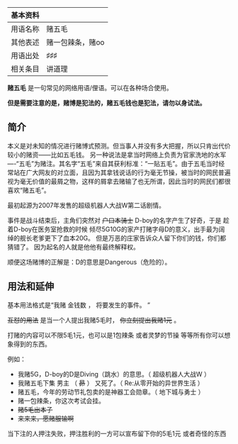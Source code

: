 |  **基本资料**  ||
|---|---|
|用语名称  |  赌五毛   |
|其他表述  |  赌一包辣条，赌oo   |
|用语出处  |  ♯♯♯   |
|相关条目  |  讲道理   |
  
**赌五毛** 是一句常见的网络用语/俚语。可以在各种场合使用。

**但是需要注意的是，赌博是犯法的，赌五毛钱也是犯法，请勿以身试法。**

##  简介

本义是对未知的情况进行赌博式预测。但当事人并没有多大把握，所以只肯出代价较小的赌资——比如五毛钱。
另一种说法是拿当时网络上负责为官家洗地的水军—-“五毛”为赌注。其名字“五毛”来自其获利标准：“一贴五毛”。由于五毛当时经常站在广大网友的对立面，且因为其拿钱说话的行为毫无节操，被当时的网民普遍视为毫无价值的最屑之物，这样的屑拿去赌输了也无所谓，因此当时的网民们都很喜欢“赌五毛”。

最初起源为2007年发售的超级机器人大战W第二话剧情。

事件是战斗结束后，主角们突然对 ~~户口本骑士~~ D-boy的名字产生了好奇，于是  趁着D-boy在医务室抢救的时候
倾尽5G10G的家产打赌字母D的意义，出手最为阔绰的舰长老爹更下了血本20G。  但是万恶的庄家告诉众人留下你们的钱，你们都猜错了。
因为起名的人就是他他有最终解释权。

顺便这场赌博的正解是：D的意思是Dangerous（危险的）。

##  用法和延伸

基本用法格式是“我赌  金钱数  ，  将要发生的事件。  ”

~~互怼的用法~~ 是当一个人提出我赌5毛时， ~~你立刻提出我赌1元~~ 。

打赌的内容可以不限5毛1元，也可以是1包辣条  或者灵梦的节操  等等所有你可以想象得到的东西。

例如：

  * 我赌5G，D-boy的D是Diving（跳水）的意思。（  超级机器人大战W  ） 
  * 我赌五毛下集  男主  （  ~~昴~~ ）  又死了。（  Re:从零开始的异世界生活  ） 
  * 赌五毛，今年的劳动节礼包卖的是神器工会勋章。（  地下城与勇士  ） 
  * 赌一包辣条，你这次考试会挂。 
  * ~~赌5毛出本子~~
  * ~~来来来，愿赌服输啊~~

当下注的人押注失败，押注胜利的一方可以宣布留下你的5毛1元  或者奇怪的东西